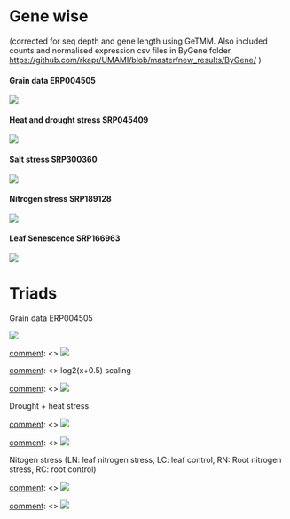 

# Gene wise 

(corrected for seq depth and gene length using GeTMM. Also included counts and normalised expression csv files in ByGene folder https://github.com/rkapr/UMAMI/blob/master/new_results/ByGene/ )

#### Grain data ERP004505
![](https://github.com/rkapr/UMAMI/blob/master/new_results/ByGene/ERP004505_heatmap_samplemean.png)

#### Heat and drought stress SRP045409
![](https://github.com/rkapr/UMAMI/blob/master/new_results/ByGene/SRP045409_heatmap_samplemean.png)

#### Salt stress SRP300360
![](https://github.com/rkapr/UMAMI/blob/master/new_results/ByGene/SRP300360_heatmap_samplemean.png)

#### Nitrogen stress SRP189128
![](https://github.com/rkapr/UMAMI/blob/master/new_results/ByGene/SRP189128_heatmap_samplemean.png)

#### Leaf Senescence SRP166963
![](https://github.com/rkapr/UMAMI/blob/master/new_results/ByGene/SRP166963_heatmap_samplemean.png)

# Triads 

[comment]: <> (Need to do correction for differences in sequencing depth, sequence length, however dramatic changes in heatmap are not expected)

Grain data ERP004505

![](https://github.com/rkapr/UMAMI/blob/master/new_results/ByGene/triads/grain_dev.png)

[comment]: <> ![](https://github.com/rkapr/UMAMI/blob/master/new_results/ERP004505_grain.png)

[comment]: <> log2(x+0.5) scaling

[comment]: <> ![](https://github.com/rkapr/UMAMI/blob/master/new_results/ERP004505_grain_log2.png)

Drought + heat stress


[comment]: <> ![](https://github.com/rkapr/UMAMI/blob/master/new_results/drought_heat_stress_heamap.png)

[comment]: <> ![](https://github.com/rkapr/UMAMI/blob/master/new_results/heat_drought_stress_homeolog.png)

Nitogen stress (LN: leaf nitrogen stress, LC: leaf control, RN: Root nitrogen stress, RC: root control)

[comment]: <> ![](https://github.com/rkapr/UMAMI/blob/master/new_results/nitrogen_stress_heatmap.png)

[comment]: <> ![](https://github.com/rkapr/UMAMI/blob/master/new_results/nitrogen_stress_homeolog.png)

